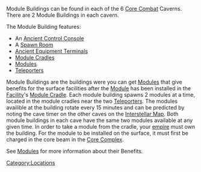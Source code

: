 Module Buildings can be found in each of the 6 [Core
Combat](Core_Combat.md) Caverns. There are 2 Module Buildings in
each cavern.

The Module Building features:

- An [Ancient Control Console](Ancient_Control_Console.md)
- A [Spawn Room](Spawn_Room.md)
- [Ancient Equipment Terminals](Ancient_Equipment_Terminal.md)
- [Module Cradles](Module_Cradle.md)
- [Modules](Modules.md)
- [Teleporters](Teleporter.md)

Module Buildings are the buildings were you can get
[Modules](Modules.md) that give benefits for the surface
facilities after the [Module](Module.md) has been installed in
the [Facility](Facilities.md)'s [Module
Cradle](Module_Cradle.md). Each module building spawns 2 modules
at a time, located in the module cradles near the two
[Teleporters](Teleporter.md). The modules availible at the
building rotate every 15 minutes and can be predicted by noting the cave
timer on the other caves on the [Interstellar
Map](Interstellar_Map.md). Both module buildings in each cave
have the same two modules available at any given time. In order to take
a module from the cradle, your [empire](Empire.md) must own the
building. For the module to be installed on the surface, it must first
be charged in the core beam in the [Core
Complex](Core_Complex.md).

See [Modules](Modules.md) for more information about their
Benefits.

[Category:Locations](Category:Locations.md)
